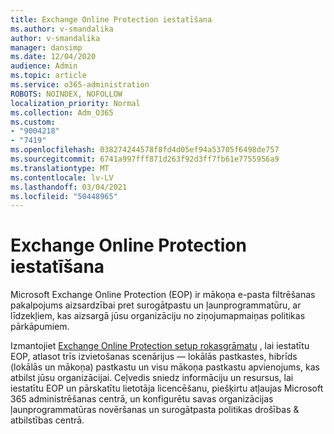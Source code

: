 ```yaml
---
title: Exchange Online Protection iestatīšana
ms.author: v-smandalika
author: v-smandalika
manager: dansimp
ms.date: 12/04/2020
audience: Admin
ms.topic: article
ms.service: o365-administration
ROBOTS: NOINDEX, NOFOLLOW
localization_priority: Normal
ms.collection: Adm_O365
ms.custom:
- "9004218"
- "7419"
ms.openlocfilehash: 038274244578f8fd4d05ef94a53705f6498de757
ms.sourcegitcommit: 6741a997fff871d263f92d3ff7fb61e7755956a9
ms.translationtype: MT
ms.contentlocale: lv-LV
ms.lasthandoff: 03/04/2021
ms.locfileid: "50448965"
---
```

# <a name="set-up-exchange-online-protection"></a>Exchange Online Protection iestatīšana

Microsoft Exchange Online Protection (EOP) ir mākoņa e-pasta filtrēšanas pakalpojums aizsardzībai pret surogātpastu un ļaunprogrammatūru, ar līdzekļiem, kas aizsargā jūsu organizāciju no ziņojumapmaiņas politikas pārkāpumiem.

Izmantojiet [Exchange Online Protection setup rokasgrāmatu](https://go.microsoft.com/fwlink/?linkid=2071067) , lai iestatītu EOP, atlasot trīs izvietošanas scenārijus — lokālās pastkastes, hibrīds (lokālās un mākoņa) pastkastu un visu mākoņa pastkastu apvienojums, kas atbilst jūsu organizācijai. Ceļvedis sniedz informāciju un resursus, lai iestatītu EOP un pārskatītu lietotāja licencēšanu, piešķirtu atļaujas Microsoft 365 administrēšanas centrā, un konfigurētu savas organizācijas ļaunprogrammatūras novēršanas un surogātpasta politikas drošības & atbilstības centrā.
